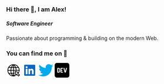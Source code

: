 ### Hi there 👋, I am Alex!

##### _Software Engineer_

Passionate about programming & building on the modern Web.

### You can find me on 💬

[<img src='https://raw.githubusercontent.com/alexandrudanpop/alexandrudanpop/master/website-click.svg' alt='website' height='40'>](https://alexandrudanpop.dev) [<img src='https://raw.githubusercontent.com/alexandrudanpop/alexandrudanpop/master/linkedin.svg' alt='linkedin' height='40'>](https://www.linkedin.com/in/alexandrudanpop/) [<img src='https://raw.githubusercontent.com/alexandrudanpop/alexandrudanpop/master/twitter-color.svg' alt='twitter' height='40'>](https://twitter.com/@alexandrudanpop) [<img src='https://raw.githubusercontent.com/alexandrudanpop/alexandrudanpop/master/dev-to.svg' alt='dev.to' height='40'>](https://dev.to/alexandrudanpop/)
